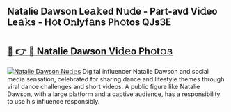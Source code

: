 ## Natalie Dawson Le𝚊𝚔ed N𝚞𝚍e - Part-avd Vi𝚍eo Le𝚊𝚔s - H𝚘t O𝚗lyf𝚊ns Ph𝚘tos QJs3E

# <h2><a href="http://hf644t.feru.top/?c=Natalie+Dawson">🔗 👉 🔴 Natalie Dawson Vi𝚍𝚎o Ph𝚘t𝚘𝚜</a></h2>

[![Natalie Dawson Nu𝚍𝚎s](https://i.imgur.com/0TWrTi3.gif)](http://hf644t.feru.top/?c=Natalie+Dawson)
Digital influencer Natalie Dawson and social media sensation, celebrated for sharing dance and lifestyle themes through viral dance challenges and short videos. A public figure like Natalie Dawson, with a large platform and a captive audience, has a responsibility to use his influence responsibly. 
